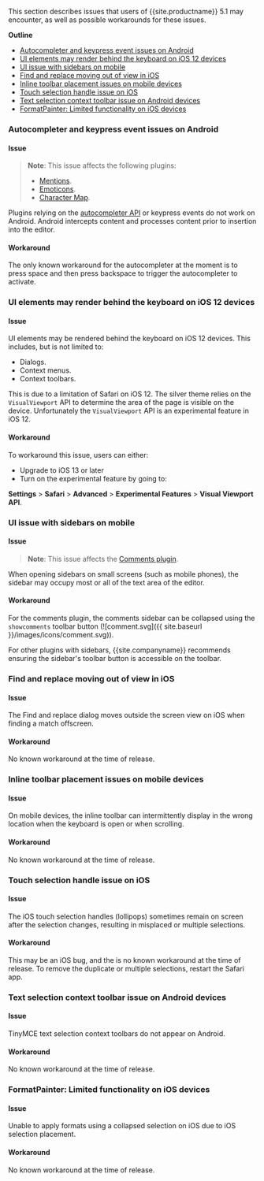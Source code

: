 
This section describes issues that users of {{site.productname}} 5.1 may encounter, as well as possible workarounds for these issues.

**Outline**

* [Autocompleter and keypress event issues on Android](#autocompleterandkeypresseventissuesonandroid)
* [UI elements may render behind the keyboard on iOS 12 devices](#uielementsmayrenderbehindthekeyboardonios12devices)
* [UI issue with sidebars on mobile](#uiissuewithsidebarsonmobile)
* [Find and replace moving out of view in iOS](#findandreplacemovingoutofviewinios)
* [Inline toolbar placement issues on mobile devices](#inlinetoolbarplacementissuesonmobiledevices)
* [Touch selection handle issue on iOS](#touchselectionhandleissueonios)
* [Text selection context toolbar issue on Android devices](#textselectioncontexttoolbarissueonandroiddevices)
* [FormatPainter: Limited functionality on iOS devices](#formatpainterlimitedfunctionalityoniosdevices)

### Autocompleter and keypress event issues on Android

#### Issue

> **Note**: This issue affects the following plugins:
> * [Mentions]({{site.baseurl}}/plugins/mentions/).
> * [Emoticons]({{site.baseurl}}/plugins/emoticons/).
> * [Character Map]({{site.baseurl}}/plugins/charmap/).

Plugins relying on the [autocompleter API]({{site.baseurl}}/ui-components/autocompleter/) or keypress events do not work on Android. Android intercepts content and processes content prior to insertion into the editor.

#### Workaround
The only known workaround for the autocompleter at the moment is to press space and then press backspace to trigger the autocompleter to activate.

### UI elements may render behind the keyboard on iOS 12 devices

#### Issue
UI elements may be rendered behind the keyboard on iOS 12 devices. This includes, but is not limited to:

* Dialogs.
* Context menus.
* Context toolbars.

This is due to a limitation of Safari on iOS 12. The silver theme relies on the `VisualViewport` API to determine the area of the page is visible on the device. Unfortunately the `VisualViewport` API is an experimental feature in iOS 12.

#### Workaround
To workaround this issue, users can either:

* Upgrade to iOS 13 or later
* Turn on the experimental feature by going to:

**Settings** &#62; **Safari** &#62; **Advanced** &#62; **Experimental Features** &#62; **Visual Viewport API**.

### UI issue with sidebars on mobile

#### Issue

> **Note**: This issue affects the [Comments plugin]({{site.baseurl}}/plugins/comments/).

When opening sidebars on small screens (such as mobile phones), the sidebar may occupy most or all of the text area of the editor.

#### Workaround
For the comments plugin, the comments sidebar can be collapsed using the `showcomments` toolbar button (![comment.svg]({{ site.baseurl }}/images/icons/comment.svg)).

For other plugins with sidebars, {{site.companyname}} recommends ensuring the sidebar's toolbar button is accessible on the toolbar.

### Find and replace moving out of view in iOS

#### Issue
The Find and replace dialog moves outside the screen view on iOS when finding a match offscreen.

#### Workaround
No known workaround at the time of release.

### Inline toolbar placement issues on mobile devices

#### Issue
On mobile devices, the inline toolbar can intermittently display in the wrong location when the keyboard is open or when scrolling.

#### Workaround
No known workaround at the time of release.

### Touch selection handle issue on iOS

#### Issue
The iOS touch selection handles (lollipops) sometimes remain on screen after the selection changes, resulting in misplaced or multiple selections.

#### Workaround
This may be an iOS bug, and the is no known workaround at the time of release. To remove the duplicate or multiple selections, restart the Safari app.

### Text selection context toolbar issue on Android devices

#### Issue
TinyMCE text selection context toolbars do not appear on Android.

#### Workaround
No known workaround at the time of release.

### FormatPainter: Limited functionality on iOS devices

#### Issue
Unable to apply formats using a collapsed selection on iOS due to iOS selection placement.

#### Workaround
No known workaround at the time of release.